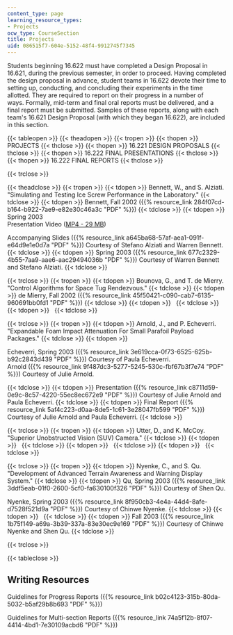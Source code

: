 ```yaml
---
content_type: page
learning_resource_types:
- Projects
ocw_type: CourseSection
title: Projects
uid: 086515f7-604e-5152-48f4-9912745f7345
---
```


Students beginning 16.622 must have completed a Design Proposal in 16.621, during the previous semester, in order to proceed. Having completed the design proposal in advance, student teams in 16.622 devote their time to setting up, conducting, and concluding their experiments in the time allotted. They are required to report on their progress in a number of ways. Formally, mid-term and final oral reports must be delivered, and a final report must be submitted. Samples of these reports, along with each team's 16.621 Design Proposal (with which they began 16.622), are included in this section.

{{< tableopen >}}
{{< theadopen >}}
{{< tropen >}}
{{< thopen >}}
PROJECTS
{{< thclose >}}
{{< thopen >}}
16.221 DESIGN PROPOSALS
{{< thclose >}}
{{< thopen >}}
16.222 FINAL PRESENTATIONS
{{< thclose >}}
{{< thopen >}}
16.222 FINAL REPORTS
{{< thclose >}}

{{< trclose >}}

{{< theadclose >}}
{{< tropen >}}
{{< tdopen >}}
Bennett, W., and S. Alziati. "Simulating and Testing Ice Screw Performance in the Laboratory."
{{< tdclose >}}
{{< tdopen >}}
Bennett, Fall 2002 ({{% resource_link 284f07cd-b164-b922-7ae9-e82e30c46a3c "PDF" %}})
{{< tdclose >}}
{{< tdopen >}}
Spring 2003  
Presentation Video ([MP4 - 29 MB](https://archive.org/download/MIT16.662F03/mit16622abPresMay03-220k.mp4))  
  
Accompanying Slides ({{% resource_link a645ba68-57af-aea1-091f-e64d9e1e0d7a "PDF" %}}) Courtesy of Stefano Alziati and Warren Bennett.
{{< tdclose >}}
{{< tdopen >}}
Spring 2003 ({{% resource_link 677c2329-4b55-7aa9-aae6-aac29494036b "PDF" %}}) Courtesy of Warren Bennett and Stefano Alziati.
{{< tdclose >}}

{{< trclose >}}
{{< tropen >}}
{{< tdopen >}}
Bounova, G., and T. de Mierry. "Control Algorithms for Space Tug Rendezvous."
{{< tdclose >}}
{{< tdopen >}}
de Mierry, Fall 2002 ({{% resource_link 45f50421-c090-cab7-6135-960691bb0fd1 "PDF" %}})
{{< tdclose >}}
{{< tdopen >}}
 
{{< tdclose >}}
{{< tdopen >}}
 
{{< tdclose >}}

{{< trclose >}}
{{< tropen >}}
{{< tdopen >}}
Arnold, J., and P. Echeverri. "Expandable Foam Impact Attenuation For Small Parafoil Payload Packages."
{{< tdclose >}}
{{< tdopen >}}


Echeverri, Spring 2003 ({{% resource_link 3e619cca-0f73-6525-625b-b92c2843d439 "PDF" %}}) Courtesy of Paula Echeverri.  
Arnold ({{% resource_link 9f487dc3-5277-5245-530c-fbf67b3f7e74 "PDF" %}}) Courtesy of Julie Arnold.


{{< tdclose >}}
{{< tdopen >}}
Presentation ({{% resource_link c8711d59-0e9c-8c57-4220-55ec8ec672e9 "PDF" %}}) Courtesy of Julie Arnold and Paula Echeverri.
{{< tdclose >}}
{{< tdopen >}}
Final Report ({{% resource_link 5af4c223-d0aa-8de5-1c61-3e28047fb599 "PDF" %}}) Courtesy of Julie Arnold and Paula Echeverri.
{{< tdclose >}}

{{< trclose >}}
{{< tropen >}}
{{< tdopen >}}
Utter, D., and K. McCoy. "Superior Unobstructed Vision (SUV) Camera."
{{< tdclose >}}
{{< tdopen >}}
 
{{< tdclose >}}
{{< tdopen >}}
 
{{< tdclose >}}
{{< tdopen >}}
 
{{< tdclose >}}

{{< trclose >}}
{{< tropen >}}
{{< tdopen >}}
Nyenke, C., and S. Qu. "Development of Advanced Terrain Awareness and Warning Display System."
{{< tdclose >}}
{{< tdopen >}}
Qu, Spring 2003 ({{% resource_link 3ddf5eab-01f0-2600-5cf0-fa630100f326 "PDF" %}}) Courtesy of Shen Qu.  
  
Nyenke, Spring 2003 ({{% resource_link 8f950cb3-4e4a-44d4-8afe-d7528f521d9a "PDF" %}}) Courtesy of Chinwe Nyenke.
{{< tdclose >}}
{{< tdopen >}}
 
{{< tdclose >}}
{{< tdopen >}}
Fall 2003 ({{% resource_link 1b75f149-a69a-3b39-337a-83e30ec9e169 "PDF" %}}) Courtesy of Chinwe Nyenke and Shen Qu.
{{< tdclose >}}

{{< trclose >}}

{{< tableclose >}}

Writing Resources
-----------------

Guidelines for Progress Reports ({{% resource_link b02c4123-315b-80da-5032-b5af29b8b693 "PDF" %}})

Guidelines for Multi-section Reports ({{% resource_link 74a5f12b-8f07-4414-4bd1-7e30109acbd6 "PDF" %}})